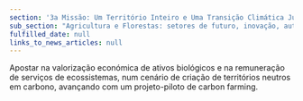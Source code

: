 ```yaml
---
section: '3a Missão: Um Território Inteiro e Uma Transição Climática Justa'
sub_section: "Agricultura e Florestas: setores de futuro, inovação, autonomia e investimento"
fulfilled_date: null
links_to_news_articles: null
---
```


Apostar na valorização económica de ativos biológicos e na remuneração de serviços de ecossistemas, num cenário de criação de territórios neutros em carbono, avançando com um projeto-piloto de carbon farming.